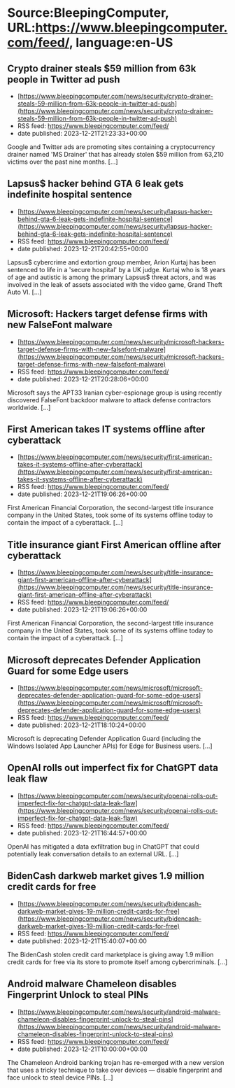 # Source:BleepingComputer, URL:https://www.bleepingcomputer.com/feed/, language:en-US

## Crypto drainer steals $59 million from 63k people in Twitter ad push
 - [https://www.bleepingcomputer.com/news/security/crypto-drainer-steals-59-million-from-63k-people-in-twitter-ad-push](https://www.bleepingcomputer.com/news/security/crypto-drainer-steals-59-million-from-63k-people-in-twitter-ad-push)
 - RSS feed: https://www.bleepingcomputer.com/feed/
 - date published: 2023-12-21T21:23:33+00:00

Google and Twitter ads are promoting sites containing a cryptocurrency drainer named 'MS Drainer' that has already stolen $59 million from 63,210 victims over the past nine months. [...]

## Lapsus$ hacker behind GTA 6 leak gets indefinite hospital sentence
 - [https://www.bleepingcomputer.com/news/security/lapsus-hacker-behind-gta-6-leak-gets-indefinite-hospital-sentence](https://www.bleepingcomputer.com/news/security/lapsus-hacker-behind-gta-6-leak-gets-indefinite-hospital-sentence)
 - RSS feed: https://www.bleepingcomputer.com/feed/
 - date published: 2023-12-21T20:42:55+00:00

Lapsus$ cybercrime and extortion group member, Arion Kurtaj has been sentenced to life in a 'secure hospital' by a UK judge. Kurtaj who is 18 years of age and autistic is among the primary Lapsus$ threat actors, and was involved in the leak of assets associated with the video game, Grand Theft Auto VI. [...]

## Microsoft: Hackers target defense firms with new FalseFont malware
 - [https://www.bleepingcomputer.com/news/security/microsoft-hackers-target-defense-firms-with-new-falsefont-malware](https://www.bleepingcomputer.com/news/security/microsoft-hackers-target-defense-firms-with-new-falsefont-malware)
 - RSS feed: https://www.bleepingcomputer.com/feed/
 - date published: 2023-12-21T20:28:06+00:00

Microsoft says the APT33 Iranian cyber-espionage group is using recently discovered FalseFont backdoor malware to attack defense contractors worldwide. [...]

## First American takes IT systems offline after cyberattack
 - [https://www.bleepingcomputer.com/news/security/first-american-takes-it-systems-offline-after-cyberattack](https://www.bleepingcomputer.com/news/security/first-american-takes-it-systems-offline-after-cyberattack)
 - RSS feed: https://www.bleepingcomputer.com/feed/
 - date published: 2023-12-21T19:06:26+00:00

First American Financial Corporation, the second-largest title insurance company in the United States, took some of its systems offline today to contain the impact of a cyberattack. [...]

## Title insurance giant First American offline after cyberattack
 - [https://www.bleepingcomputer.com/news/security/title-insurance-giant-first-american-offline-after-cyberattack](https://www.bleepingcomputer.com/news/security/title-insurance-giant-first-american-offline-after-cyberattack)
 - RSS feed: https://www.bleepingcomputer.com/feed/
 - date published: 2023-12-21T19:06:26+00:00

First American Financial Corporation, the second-largest title insurance company in the United States, took some of its systems offline today to contain the impact of a cyberattack. [...]

## Microsoft deprecates Defender Application Guard for some Edge users
 - [https://www.bleepingcomputer.com/news/microsoft/microsoft-deprecates-defender-application-guard-for-some-edge-users](https://www.bleepingcomputer.com/news/microsoft/microsoft-deprecates-defender-application-guard-for-some-edge-users)
 - RSS feed: https://www.bleepingcomputer.com/feed/
 - date published: 2023-12-21T18:10:24+00:00

Microsoft is deprecating Defender Application Guard (including the Windows Isolated App Launcher APIs) for Edge for Business users. [...]

## OpenAI rolls out imperfect fix for ChatGPT data leak flaw
 - [https://www.bleepingcomputer.com/news/security/openai-rolls-out-imperfect-fix-for-chatgpt-data-leak-flaw](https://www.bleepingcomputer.com/news/security/openai-rolls-out-imperfect-fix-for-chatgpt-data-leak-flaw)
 - RSS feed: https://www.bleepingcomputer.com/feed/
 - date published: 2023-12-21T16:44:57+00:00

OpenAI has mitigated a data exfiltration bug in ChatGPT that could potentially leak conversation details to an external URL. [...]

## BidenCash darkweb market gives 1.9 million credit cards for free
 - [https://www.bleepingcomputer.com/news/security/bidencash-darkweb-market-gives-19-million-credit-cards-for-free](https://www.bleepingcomputer.com/news/security/bidencash-darkweb-market-gives-19-million-credit-cards-for-free)
 - RSS feed: https://www.bleepingcomputer.com/feed/
 - date published: 2023-12-21T15:40:07+00:00

The BidenCash stolen credit card marketplace is giving away 1.9 million credit cards for free via its store to promote itself among cybercriminals. [...]

## Android malware Chameleon disables Fingerprint Unlock to steal PINs
 - [https://www.bleepingcomputer.com/news/security/android-malware-chameleon-disables-fingerprint-unlock-to-steal-pins](https://www.bleepingcomputer.com/news/security/android-malware-chameleon-disables-fingerprint-unlock-to-steal-pins)
 - RSS feed: https://www.bleepingcomputer.com/feed/
 - date published: 2023-12-21T10:00:00+00:00

The Chameleon Android banking trojan has re-emerged with a new version that uses a tricky technique to take over devices — disable fingerprint and face unlock to steal device PINs. [...]

